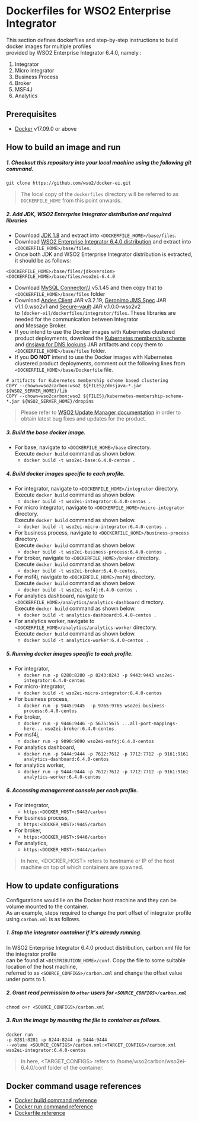 # Dockerfiles for WSO2 Enterprise Integrator #
This section defines dockerfiles and step-by-step instructions to build docker images for multiple profiles <br>
provided by WSO2 Enterprise Integrator 6.4.0, namely : <br>
1. Integrator
2. Micro integrator
3. Business Process
4. Broker
5. MSF4J
6. Analytics

## Prerequisites
* [Docker](https://www.docker.com/get-docker) v17.09.0 or above

## How to build an image and run
##### 1. Checkout this repository into your local machine using the following git command.
```
git clone https://github.com/wso2/docker-ei.git
```

>The local copy of the `dockerfiles` directory will be referred to as `DOCKERFILE_HOME` from this point onwards.

##### 2. Add JDK, WSO2 Enterprise Integrator distribution and required libraries
- Download [JDK 1.8](http://www.oracle.com/technetwork/java/javase/downloads/jdk8-downloads-2133151.html) and
extract into `<DOCKERFILE_HOME>/base/files`.
- Download [WSO2 Enterprise Integrator 6.4.0 distribution](https://wso2.com/integration) and 
extract into `<DOCKERFILE_HOME>/base/files`.
- Once both JDK and WSO2 Enterprise Integrator distribution is extracted, it should be as follows:
```
<DOCKERFILE_HOME>/base/files/jdk<version>
<DOCKERFILE_HOME>/base/files/wso2ei-6.4.0
```
- Download [MySQL Connector/J](https://dev.mysql.com/downloads/connector/j/) v5.1.45 and then copy that to `<DOCKERFILE_HOME>/base/files` folder
- Download [Andes Client](http://maven.wso2.org/nexus/content/groups/wso2-public/org/wso2/andes/wso2/andes-client/3.2.45/) JAR v3.2.19,
[Geronimo JMS Spec](http://maven.wso2.org/nexus/content/groups/wso2-public/org/apache/geronimo/specs/wso2/geronimo-jms_1.1_spec/1.1.0.wso2v1/) JAR v1.1.0.wso2v1 and
[Secure-vault](http://maven.wso2.org/nexus/content/groups/wso2-public/org/wso2/securevault/org.wso2.securevault/1.0.0-wso2v2/) JAR v.1.0.0-wso2v2 <br> to 
`[docker-ei]/dockerfiles/integrator/files`. These libraries are needed for the communication between Integrator <br> and Message Broker.
- If you intend to use the Docker images with Kubernetes clustered product deployments, download the
[Kubernetes membership scheme](http://central.maven.org/maven2/org/wso2/carbon/kubernetes/artifacts/kubernetes-membership-scheme/1.0.5/kubernetes-membership-scheme-1.0.5.jar)
and [dnsjava for DNS lookups](http://central.maven.org/maven2/dnsjava/dnsjava/2.1.8/dnsjava-2.1.8.jar) JAR artifacts and copy them to
`<DOCKERFILE_HOME>/base/files` folder.
- If you **DO NOT** intend to use the Docker images with Kubernetes clustered product deployments, comment out
the following lines from `<DOCKERFILE_HOME>/base/Dockerfile` file.
```
# artifacts for Kubernetes membership scheme based clustering
COPY --chown=wso2carbon:wso2 ${FILES}/dnsjava-*.jar ${WSO2_SERVER_HOME}/lib
COPY --chown=wso2carbon:wso2 ${FILES}/kubernetes-membership-scheme-*.jar ${WSO2_SERVER_HOME}/dropins
```
>Please refer to [WSO2 Update Manager documentation](https://docs.wso2.com/display/ADMIN44x/Updating+WSO2+Products)
in order to obtain latest bug fixes and updates for the product.

##### 3. Build the base docker image.
- For base, navigate to `<DOCKERFILE_HOME>/base` directory. <br>
  Execute `docker build` command as shown below.
    + `docker build -t wso2ei-base:6.4.0-centos .`
        
##### 4. Build docker images specific to each profile.
- For integrator, navigate to `<DOCKERFILE_HOME>/integrator` directory. <br>
  Execute `docker build` command as shown below. 
    + `docker build -t wso2ei-integrator:6.4.0-centos .`
- For micro integrator, navigate to `<DOCKERFILE_HOME>/micro-integrator` directory. <br>
  Execute `docker build` command as shown below. 
    + `docker build -t wso2ei-micro-integrator:6.4.0-centos .`        
- For business process, navigate to `<DOCKERFILE_HOME>/business-process` directory. <br>
  Execute `docker build` command as shown below. 
    + `docker build -t wso2ei-business-process:6.4.0-centos .`
- For broker, navigate to `<DOCKERFILE_HOME>/broker` directory. <br>
  Execute `docker build` command as shown below. 
    + `docker build -t wso2ei-broker:6.4.0-centos.`
- For msf4j, navigate to `<DOCKERFILE_HOME>/msf4j` directory. <br>
  Execute `docker build` command as shown below. 
    + `docker build -t wso2ei-msf4j:6.4.0-centos .`
- For analytics dashboard, navigate to `<DOCKERFILE_HOME>/analytics/analytics-dashboard` directory. <br>
  Execute `docker build` command as shown below. 
    + `docker build -t analytics-dashboard:6.4.0-centos .`
- For analytics worker, navigate to `<DOCKERFILE_HOME>/analytics/analytics-worker` directory. <br>
   Execute `docker build` command as shown below. 
     + `docker build -t analytics-worker:6.4.0-centos .`
    
##### 5. Running docker images specific to each profile.
- For integrator,
    + `docker run -p 8280:8280 -p 8243:8243 -p 9443:9443 wso2ei-integrator:6.4.0-centos`
- For micro-integrator,
    + `docker build -t wso2ei-micro-integrator:6.4.0-centos`
- For business process,
    + `docker run -p 9445:9445  -p 9765:9765 wso2ei-business-process:6.4.0-centos`  
- For broker,
    + `docker run -p 9446:9446 -p 5675:5675 ...all-port-mappings-here... wso2ei-broker:6.4.0-centos` 
- For msf4j,
    + `docker run -p 9090:9090 wso2ei-msf4j:6.4.0-centos`
- For analytics dashboard,
    + `docker run -p 9444:9444 -p 7612:7612 -p 7712:7712 -p 9161:9161 analytics-dashboard:6.4.0-centos`
- for analytics worker,
    + `docker run -p 9444:9444 -p 7612:7612 -p 7712:7712 -p 9161:9161 analytics-worker:6.4.0-centos`

##### 6. Accessing management console per each profile.
- For integrator,
    + `https:<DOCKER_HOST>:9443/carbon`
- For business process,
    + `https:<DOCKER_HOST>:9445/carbon`
- For broker,
    + `https:<DOCKER_HOST>:9446/carbon`
- For analytics,
    + `https:<DOCKER_HOST>:9444/carbon`
    
>In here, <DOCKER_HOST> refers to hostname or IP of the host machine on top of which containers are spawned.


## How to update configurations
Configurations would lie on the Docker host machine and they can be volume mounted to the container. <br>
As an example, steps required to change the port offset of integrator profile using `carbon.xml` is as follows.

##### 1. Stop the integrator container if it's already running.
In WSO2 Enterprise Integrator 6.4.0 product distribution, carbon.xml file for the integrator profile <br>
can be found at `<DISTRIBUTION_HOME>/conf`. Copy the file to some suitable location of the host machine, <br>
referred to as `<SOURCE_CONFIGS>/carbon.xml` and change the offset value under ports to 1.

##### 2. Grant read permission to `other` users for `<SOURCE_CONFIGS>/carbon.xml`
```
chmod o+r <SOURCE_CONFIGS>/carbon.xml
```

##### 3. Run the image by mounting the file to container as follows.
```
docker run 
-p 8281:8281 -p 8244:8244 -p 9444:9444
--volume <SOURCE_CONFIGS>/carbon.xml:<TARGET_CONFIGS>/carbon.xml
wso2ei-integrator:6.4.0-centos
```

>In here, <TARGET_CONFIGS> refers to /home/wso2carbon/wso2ei-6.4.0/conf folder of the container.


## Docker command usage references

* [Docker build command reference](https://docs.docker.com/engine/reference/commandline/build/)
* [Docker run command reference](https://docs.docker.com/engine/reference/run/)
* [Dockerfile reference](https://docs.docker.com/engine/reference/builder/)
